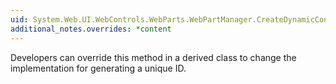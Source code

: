 ```yaml
---
uid: System.Web.UI.WebControls.WebParts.WebPartManager.CreateDynamicConnectionID
additional_notes.overrides: *content
---
```


<p>Developers can override this method in a derived <xref href="System.Web.UI.WebControls.WebParts.WebPartManager"></xref> class to change the implementation for generating a unique ID.</p>


